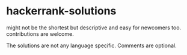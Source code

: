 # hackerrank-solutions
might not be the shortest but descriptive and easy for newcomers too.
contributions are welcome.


The solutions are not any language specific. Comments are optional.
